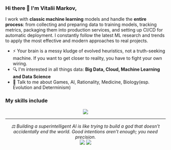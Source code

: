 ### Hi there 👋 I'm Vitalii Markov,

I work with **classic machine learning** models and handle the **entire process**: from collecting and preparing data to training models, tracking
metrics, packaging them into production services, and setting up CI/CD for automatic deployment.
I constantly follow the latest ML research and trends to apply the most effective and modern approaches to real
projects. 

- ⚡ Your brain is a messy kludge of evolved heuristics, not a truth-seeking machine. If you want to get closer to reality, you have to fight your own wiring.
- 🔍 I'm interested in all things data: **Big Data, Cloud, Machine Learning and Data Science**
- 💬 Talk to me about Games, AI, Rationality, Medicine, Biology(esp. Evolution and Determinism) 

### My skills include
<p align="center">
  <a href="https://skillicons.dev">
    <img src="https://skillicons.dev/icons?i=py,pytorch,fastapi,cpp,kubernetes,docker,bitbucket,gitlab,aws,azure,gitlab,git,github,vscode,linux,postgres,ubuntu,vim,notion" />
  </a>
</p>

<hr>
<p align="center">
   <i>⚖️ Building a superintelligent AI is like trying to build a god that doesn’t accidentally end the world. Good intentions aren’t enough; you need precision.</i>

<br>
<a target="_blank" href="linkedin.com/in/vitaliimarkov/"><img src="https://img.shields.io/badge/-LinkedIn-0077B5?style=for-the-badge&logo=Linkedin&logoColor=white"></img></a>
<a target="_blank" href="mailto:markovvitaly1290@gmail.com"><img src="https://img.shields.io/badge/-Gmail-D14836?style=for-the-badge&logo=Gmail&logoColor=white"></img></a>

<br>
</p>    
